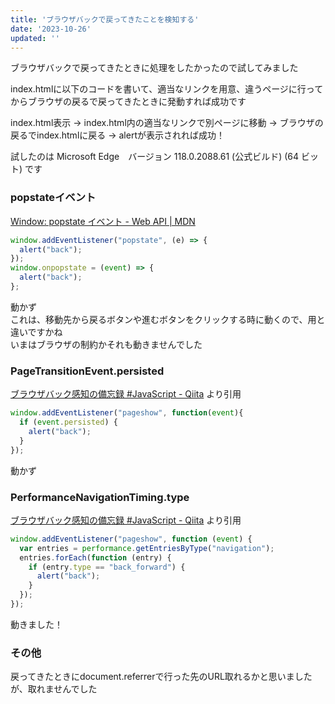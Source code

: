 ```yaml
---
title: 'ブラウザバックで戻ってきたことを検知する'
date: '2023-10-26'
updated: ''
---
```


ブラウザバックで戻ってきたときに処理をしたかったので試してみました

index.htmlに以下のコードを書いて、適当なリンクを用意、違うページに行ってからブラウザの戻るで戻ってきたときに発動すれば成功です

index.html表示 -> index.html内の適当なリンクで別ページに移動 -> ブラウザの戻るでindex.htmlに戻る -> alertが表示されれば成功！

試したのは Microsoft Edge　バージョン 118.0.2088.61 (公式ビルド) (64 ビット) です

### popstateイベント

[Window: popstate イベント - Web API | MDN](https://developer.mozilla.org/ja/docs/Web/API/Window/popstate_event)

```js
window.addEventListener("popstate", (e) => {
  alert("back");
});
window.onpopstate = (event) => {
  alert("back");
};
```

動かず  
これは、移動先から戻るボタンや進むボタンをクリックする時に動くので、用と違いですかね  
いまはブラウザの制約かそれも動きませんでした  

### PageTransitionEvent.persisted

[ブラウザバック感知の備忘録 #JavaScript - Qiita](https://qiita.com/tf_okrt/items/0cf72e5fe082cdec6801) より引用

```js
window.addEventListener("pageshow", function(event){
  if (event.persisted) {
    alert("back");
  }
});
```

動かず

### PerformanceNavigationTiming.type

[ブラウザバック感知の備忘録 #JavaScript - Qiita](https://qiita.com/tf_okrt/items/0cf72e5fe082cdec6801) より引用

```js
window.addEventListener("pageshow", function (event) {
  var entries = performance.getEntriesByType("navigation");
  entries.forEach(function (entry) {
    if (entry.type == "back_forward") {
      alert("back");
    }
  });
});
```

動きました！

### その他

戻ってきたときにdocument.referrerで行った先のURL取れるかと思いましたが、取れませんでした
